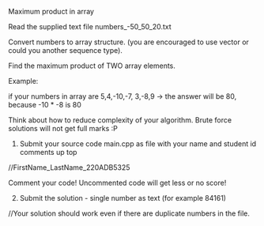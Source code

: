 Maximum product in array



Read the supplied text file  numbers_-50_50_20.txt

Convert numbers to array structure. (you are encouraged to use vector or could you another sequence type).

Find the maximum product of TWO array elements.

Example:

if your numbers in array are 5,4,-10,-7, 3,-8,9 -> the answer will be 80, because -10 *  -8 is 80

Think about how to reduce complexity of your algorithm. Brute force solutions will not get full marks :P

1. Submit your source code main.cpp as file with your name and student id comments up top

//FirstName_LastName_220ADB5325



Comment your code! Uncommented code will get less or no score!



2. Submit the solution - single number as text (for example 84161)



//Your solution should work even if there are duplicate numbers in the file.